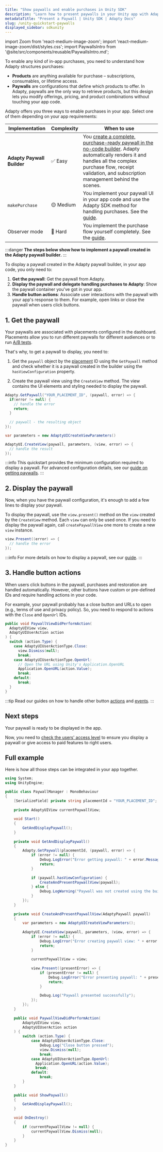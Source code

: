 ```yaml
---
title: "Show paywalls and enable purchases in Unity SDK"
description: "Learn how to present paywalls in your Unity app with Adapty SDK."
metadataTitle: "Present a Paywall | Unity SDK | Adapty Docs"
slug: /unity-quickstart-paywalls
displayed_sidebar: sdkunity
---
```


import Zoom from 'react-medium-image-zoom';
import 'react-medium-image-zoom/dist/styles.css';
import PaywallsIntro from '@site/src/components/reusable/PaywallsIntro.md';


To enable any kind of in-app purchases, you need to understand how Adapty structures purchases:

- **Products** are anything available for purchase – subscriptions, consumables, or lifetime access.
- **Paywalls** are configurations that define which products to offer. In Adapty, paywalls are the only way to retrieve products, but this design lets you modify offerings, pricing, and product combinations without touching your app code.

Adapty offers you three ways to enable purchases in your app. Select one of them depending on your app requirements:

| Implementation             | Complexity | When to use                                                                                                                                                                                                                                |
|----------------------------|------------|--------------------------------------------------------------------------------------------------------------------------------------------------------------------------------------------------------------------------------------------|
| **Adapty Paywall Builder** | ✅ Easy     | You [create a complete, purchase-ready paywall in the no-code builder](quickstart-paywalls). Adapty automatically renders it and handles all the complex purchase flow, receipt validation, and subscription management behind the scenes. |
| `makePurchase`             | 🟡 Medium  | You implement your paywall UI in your app code and use the Adapty SDK method for handling purchases. See the [guide](unity-making-purchases).                                                                                              |
| Observer mode              | 🔴 Hard    | You implement the purchase flow yourself completely. See the [guide](implement-observer-mode-unity).                                                                                                                                       |


:::danger
**The steps below show how to implement a paywall created in the Adapty paywall builder.**
:::

To display a paywall created in the Adapty paywall builder, in your app code, you only need to:

1. **Get the paywall**: Get the paywall from Adapty.
2. **Display the paywall and delegate handling purchases to Adapty**: Show the paywall container you've got in your app.
3. **Handle button actions**: Associate user interactions with the paywall with your app's response to them. For example, open links or close the paywall when users click buttons.

## 1. Get the paywall

Your paywalls are associated with placements configured in the dashboard. Placements allow you to run different paywalls for different audiences or to run [A/B tests](ab-tests.md).

That's why, to get a paywall to display, you need to:

1. Get the `paywall` object by the [placement](placements.md) ID using the `GetPaywall` method and check whether it is a paywall created in the builder using the `hasViewConfiguration` property.

2. Create the paywall view using the `CreateView` method. The view contains the UI elements and styling needed to display the paywall.

```csharp showLineNumbers
Adapty.GetPaywall("YOUR_PLACEMENT_ID", (paywall, error) => {
  if(error != null) {
    // handle the error
    return;
  }
  
  // paywall - the resulting object
});

var parameters = new AdaptyUICreateViewParameters()

AdaptyUI.CreateView(paywall, parameters, (view, error) => {
  // handle the result
});
```

:::info
This quickstart provides the minimum configuration required to display a paywall. For advanced configuration details, see our [guide on getting paywalls](unity-get-pb-paywalls).
:::

## 2. Display the paywall

Now, when you have the paywall configuration, it's enough to add a few lines to display your paywall.

To display the paywall, use the `view.present()` method on the `view` created by the `СreateView` method. Each `view` can only be used once. If you need to display the paywall again, call `createPaywallView` one more to create a new `view` instance.

```csharp showLineNumbers title="Unity"
view.Present((error) => {
  // handle the error
});
```

:::info
For more details on how to display a paywall, see our [guide](unity-present-paywalls.md).
:::

## 3. Handle button actions

When users click buttons in the paywall, purchases and restoration are handled automatically. However, other buttons have custom or pre-defined IDs and require handling actions in your code.

For example, your paywall probably has a close button and URLs to open (e.g., terms of use and privacy policy). So, you need to respond to actions with the `Close` and `OpenUrl` IDs.

```csharp showLineNumbers title="Unity"
public void PaywallViewDidPerformAction(
  AdaptyUIView view, 
  AdaptyUIUserAction action
) {
  switch (action.Type) {
    case AdaptyUIUserActionType.Close:
      view.Dismiss(null);
      break;
    case AdaptyUIUserActionType.OpenUrl:
      // Open the URL using Unity's Application.OpenURL
      Application.OpenURL(action.Value);
      break;
    default:
      break;
  }
}
```

:::tip
Read our guides on how to handle other button [actions](unity-handle-paywall-actions.md) and [events](unity-handling-events.md).
:::

## Next steps

Your paywall is ready to be displayed in the app.

Now, you need to [check the users' access level](unity-check-subscription-status.md) to ensure you display a paywall or give access to paid features to right users.

## Full example

Here is how all those steps can be integrated in your app together.

```csharp
using System;
using UnityEngine;

public class PaywallManager : MonoBehaviour
{
    [SerializeField] private string placementId = "YOUR_PLACEMENT_ID";
    
    private AdaptyUIView currentPaywallView;
    
    void Start()
    {
        GetAndDisplayPaywall();
    }
    
    private void GetAndDisplayPaywall()
    {
        Adapty.GetPaywall(placementId, (paywall, error) => {
            if (error != null) {
                Debug.LogError("Error getting paywall: " + error.Message);
                return;
            }
            
            if (paywall.hasViewConfiguration) {
                CreateAndPresentPaywallView(paywall);
            } else {
                Debug.LogWarning("Paywall was not created using the builder");
            }
        });
    }
    
    private void CreateAndPresentPaywallView(AdaptyPaywall paywall)
    {
        var parameters = new AdaptyUICreateViewParameters();
        
        AdaptyUI.CreateView(paywall, parameters, (view, error) => {
            if (error != null) {
                Debug.LogError("Error creating paywall view: " + error.Message);
                return;
            }
            
            currentPaywallView = view;
            
            view.Present((presentError) => {
                if (presentError != null) {
                    Debug.LogError("Error presenting paywall: " + presentError.Message);
                    return;
                }
                
                Debug.Log("Paywall presented successfully");
            });
        });
    }
    
    public void PaywallViewDidPerformAction(
        AdaptyUIView view, 
        AdaptyUIUserAction action
    ) {
        switch (action.Type) {
            case AdaptyUIUserActionType.Close:
                Debug.Log("Close button pressed");
                view.Dismiss(null);
                break;
            case AdaptyUIUserActionType.OpenUrl:
              Application.OpenURL(action.Value);
              break;
            default:
                break;
        }
    }
    
    public void ShowPaywall()
    {
        GetAndDisplayPaywall();
    }
    
    void OnDestroy()
    {
        if (currentPaywallView != null) {
            currentPaywallView.Dismiss(null);
        }
    }
}
```
